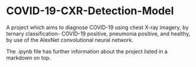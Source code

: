 # COVID-19-CXR-Detection-Model

A project which aims to diagnose COVID-19 using chest X-ray imagery, by ternary classification- COVID-19 positive, pneumonia positive, and healthy, by use of the AlexNet convolutional neural network.

The .ipynb file has further information about the project listed in a markdown on top.

